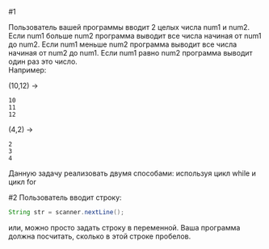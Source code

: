 #1  

Пользователь вашей программы вводит 2 целых числа num1 и num2.   
Если num1 больше num2 программа выводит все числа начиная от num1 до num2.
Если num1 меньше num2 программа выводит все числа начиная от num2 до num1.
Если num1 равно num2 программа выводит один раз это число.  
Например: 

(10,12) ->
~~~console
10  
11  
12  
~~~

(4,2) ->
~~~console
2  
3  
4
~~~

Данную задачу реализовать двумя способами: используя цикл while и цикл for

#2 
Пользователь вводит строку:
~~~java
String str = scanner.nextLine();
~~~
или, можно просто задать строку в переменной. 
Ваша программа должна посчитать, сколько в этой строке пробелов. 